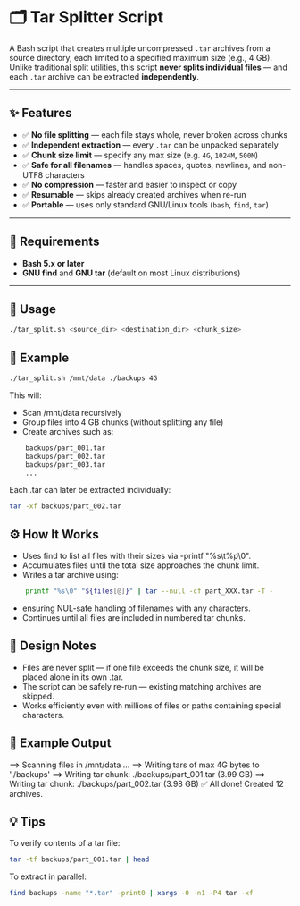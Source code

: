 # 🗂️ Tar Splitter Script

A Bash script that creates multiple uncompressed `.tar` archives from a source directory, each limited to a specified maximum size (e.g., 4 GB).  
Unlike traditional split utilities, this script **never splits individual files** — and each `.tar` archive can be extracted **independently**.

---

## ✨ Features

- ✅ **No file splitting** — each file stays whole, never broken across chunks  
- ✅ **Independent extraction** — every `.tar` can be unpacked separately  
- ✅ **Chunk size limit** — specify any max size (e.g. `4G`, `1024M`, `500M`)  
- ✅ **Safe for all filenames** — handles spaces, quotes, newlines, and non-UTF8 characters  
- ✅ **No compression** — faster and easier to inspect or copy  
- ✅ **Resumable** — skips already created archives when re-run  
- ✅ **Portable** — uses only standard GNU/Linux tools (`bash`, `find`, `tar`)

---

## 🧰 Requirements

- **Bash 5.x or later**  
- **GNU find** and **GNU tar** (default on most Linux distributions)

---

## 🚀 Usage

```bash
./tar_split.sh <source_dir> <destination_dir> <chunk_size>
```

## 🚀 Example

```bash
./tar_split.sh /mnt/data ./backups 4G
```

This will:

- Scan /mnt/data recursively
- Group files into 4 GB chunks (without splitting any file)
- Create archives such as:
```bash
    backups/part_001.tar
    backups/part_002.tar
    backups/part_003.tar
    ...
```
Each .tar can later be extracted individually:
```bash
tar -xf backups/part_002.tar
```
## ⚙️ How It Works

- Uses find to list all files with their sizes via -printf "%s\t%p\0".
- Accumulates files until the total size approaches the chunk limit.
- Writes a tar archive using:
```bash
    printf "%s\0" "${files[@]}" | tar --null -cf part_XXX.tar -T -
```
- ensuring NUL-safe handling of filenames with any characters.
- Continues until all files are included in numbered tar chunks.

## 🧩 Design Notes
- Files are never split — if one file exceeds the chunk size, it will be placed alone in its own .tar.
- The script can be safely re-run — existing matching archives are skipped.
- Works efficiently even with millions of files or paths containing special characters.

## 🧾 Example Output

==> Scanning files in /mnt/data ...
==> Writing tars of max 4G bytes to './backups'
==> Writing tar chunk: ./backups/part_001.tar (3.99 GB)
==> Writing tar chunk: ./backups/part_002.tar (3.98 GB)
✅ All done! Created 12 archives.

## 💡 Tips

To verify contents of a tar file:
```bash
tar -tf backups/part_001.tar | head
```
To extract in parallel:
```bash
find backups -name "*.tar" -print0 | xargs -0 -n1 -P4 tar -xf
```
